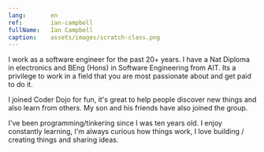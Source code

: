 ```yaml
---
lang:       en
ref:        ian-campbell
fullName:   Ian Campbell
caption:    assets/images/scratch-class.png
---
```


I work as a software engineer for the past 20+ years.
I have a Nat Diploma in electronics and BEng (Hons) in Software Engineering from AIT.
Its a privilege to work in a field that you are most passionate about and get paid to do it.

I joined Coder Dojo for fun, it's great to help people discover new things and also learn from others.
My son and his friends have also joined the group. 

I've been programming/tinkering since I was ten years old. 
I enjoy constantly learning, I'm always curious how things work, I love building / creating things and sharing ideas.
